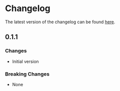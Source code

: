 # Changelog

The latest version of the changelog can be found [here](https://github.com/Azure/bicep-registry-modules/blob/main/avm/ptn/azd/container-apps-stack/CHANGELOG.md).

## 0.1.1

### Changes

- Initial version

### Breaking Changes

- None
